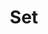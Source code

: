 ---
layout: prefab
title: Set
data_file: Set
parent: Prefabs
nav_exclude: true
search_exclude: false
---